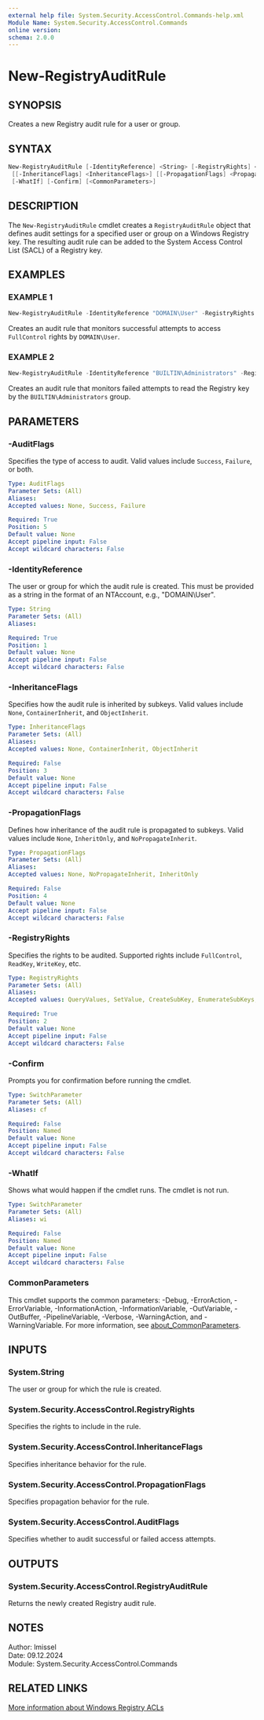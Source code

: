 ```yaml
---
external help file: System.Security.AccessControl.Commands-help.xml
Module Name: System.Security.AccessControl.Commands
online version:
schema: 2.0.0
---
```


# New-RegistryAuditRule

## SYNOPSIS

Creates a new Registry audit rule for a user or group.

## SYNTAX

```powershell
New-RegistryAuditRule [-IdentityReference] <String> [-RegistryRights] <RegistryRights>
 [[-InheritanceFlags] <InheritanceFlags>] [[-PropagationFlags] <PropagationFlags>] [-AuditFlags] <AuditFlags>
 [-WhatIf] [-Confirm] [<CommonParameters>]
```

## DESCRIPTION

The `New-RegistryAuditRule` cmdlet creates a `RegistryAuditRule` object that defines audit settings for a specified user or group
on a Windows Registry key.
The resulting audit rule can be added to the System Access Control List (SACL) of a Registry key.

## EXAMPLES

### EXAMPLE 1

```powershell
New-RegistryAuditRule -IdentityReference "DOMAIN\User" -RegistryRights FullControl -AuditFlags Success
```

Creates an audit rule that monitors successful attempts to access `FullControl` rights by `DOMAIN\User`.

### EXAMPLE 2

```powershell
New-RegistryAuditRule -IdentityReference "BUILTIN\Administrators" -RegistryRights ReadKey -AuditFlags Failure
```

Creates an audit rule that monitors failed attempts to read the Registry key by the `BUILTIN\Administrators` group.

## PARAMETERS

### -AuditFlags

Specifies the type of access to audit.
Valid values include `Success`, `Failure`, or both.

```yaml
Type: AuditFlags
Parameter Sets: (All)
Aliases:
Accepted values: None, Success, Failure

Required: True
Position: 5
Default value: None
Accept pipeline input: False
Accept wildcard characters: False
```

### -IdentityReference

The user or group for which the audit rule is created.
This must be provided as a string in the format of an NTAccount, e.g., "DOMAIN\User".

```yaml
Type: String
Parameter Sets: (All)
Aliases:

Required: True
Position: 1
Default value: None
Accept pipeline input: False
Accept wildcard characters: False
```

### -InheritanceFlags

Specifies how the audit rule is inherited by subkeys.
Valid values include `None`, `ContainerInherit`, and `ObjectInherit`.

```yaml
Type: InheritanceFlags
Parameter Sets: (All)
Aliases:
Accepted values: None, ContainerInherit, ObjectInherit

Required: False
Position: 3
Default value: None
Accept pipeline input: False
Accept wildcard characters: False
```

### -PropagationFlags

Defines how inheritance of the audit rule is propagated to subkeys.
Valid values include `None`, `InheritOnly`, and `NoPropagateInherit`.

```yaml
Type: PropagationFlags
Parameter Sets: (All)
Aliases:
Accepted values: None, NoPropagateInherit, InheritOnly

Required: False
Position: 4
Default value: None
Accept pipeline input: False
Accept wildcard characters: False
```

### -RegistryRights

Specifies the rights to be audited.
Supported rights include `FullControl`, `ReadKey`, `WriteKey`, etc.

```yaml
Type: RegistryRights
Parameter Sets: (All)
Aliases:
Accepted values: QueryValues, SetValue, CreateSubKey, EnumerateSubKeys, Notify, CreateLink, Delete, ReadPermissions, WriteKey, ExecuteKey, ReadKey, ChangePermissions, TakeOwnership, FullControl

Required: True
Position: 2
Default value: None
Accept pipeline input: False
Accept wildcard characters: False
```

### -Confirm

Prompts you for confirmation before running the cmdlet.

```yaml
Type: SwitchParameter
Parameter Sets: (All)
Aliases: cf

Required: False
Position: Named
Default value: None
Accept pipeline input: False
Accept wildcard characters: False
```

### -WhatIf

Shows what would happen if the cmdlet runs.
The cmdlet is not run.

```yaml
Type: SwitchParameter
Parameter Sets: (All)
Aliases: wi

Required: False
Position: Named
Default value: None
Accept pipeline input: False
Accept wildcard characters: False
```

### CommonParameters

This cmdlet supports the common parameters: -Debug, -ErrorAction, -ErrorVariable, -InformationAction, -InformationVariable, -OutVariable, -OutBuffer, -PipelineVariable, -Verbose, -WarningAction, and -WarningVariable. For more information, see [about_CommonParameters](http://go.microsoft.com/fwlink/?LinkID=113216).

## INPUTS

### System.String

The user or group for which the rule is created.

### System.Security.AccessControl.RegistryRights

Specifies the rights to include in the rule.

### System.Security.AccessControl.InheritanceFlags

Specifies inheritance behavior for the rule.

### System.Security.AccessControl.PropagationFlags

Specifies propagation behavior for the rule.

### System.Security.AccessControl.AuditFlags

Specifies whether to audit successful or failed access attempts.

## OUTPUTS

### System.Security.AccessControl.RegistryAuditRule

Returns the newly created Registry audit rule.

## NOTES

Author: lmissel\
Date: 09.12.2024\
Module: System.Security.AccessControl.Commands

## RELATED LINKS

[More information about Windows Registry ACLs](https://docs.microsoft.com/en-us/windows/win32/sysinfo/registry-security-and-access-rights)
